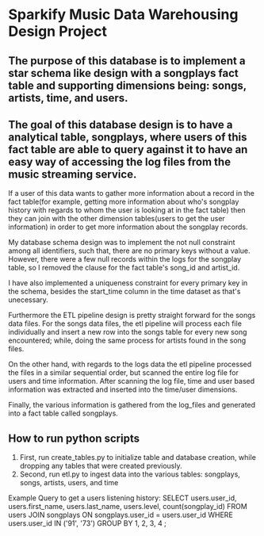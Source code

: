 # Sparkify Music Data Warehousing Design Project
## The purpose of this database is to implement a star schema like design with a songplays fact table and supporting dimensions being: songs, artists, time, and users.

## The goal of this database design is to have a analytical table, songplays, where users of this fact table are able to query against it to have an easy way of accessing the log files from the music streaming service.

If a user of this data wants to gather more information about a record in the fact table(for example, getting more information about who's songplay history with regards to whom the user is looking at in the fact table) then they can join with the other dimension tables(users to get the user information) in order to get more information about the songplay records.

My database schema design was to implement the not null constraint among all identifiers, such that, there are no primary keys without a value. However, there were a few null records within the logs for the songplay table, so I removed the clause for the fact table's song_id and artist_id.  

I have also implemented a uniqueness constraint for every primary key in the schema, besides the start_time column in the time dataset as that's unecessary.

Furthermore the ETL pipeline design is pretty straight forward for the songs data files.  For the songs data files, the etl pipeline will process each file individually and insert a new row into the songs table for every new song encountered; while, doing the same process for artists found in the song files.

On the other hand, with regards to the logs data the etl pipeline processed the files in a similar sequential order, but scanned the entire log file for users and time information.  After scanning the log file, time and user based information was extracted and inserted into the time/user dimensions.

Finally, the various information is gathered from the log_files and generated into a fact table called songplays.

## How to run python scripts
1) First, run create_tables.py to initialize table and database creation, while dropping any tables that were created previously.
2) Second, run etl.py to ingest data into the various tables: songplays, songs, artists, users, and time

Example Query to get a users listening history:
SELECT users.user_id, users.first_name, users.last_name, users.level, count(songplay_id) 
FROM users 
JOIN songplays 
    ON songplays.user_id = users.user_id 
WHERE users.user_id IN ('91', '73') 
GROUP BY 1, 2, 3, 4 ;
